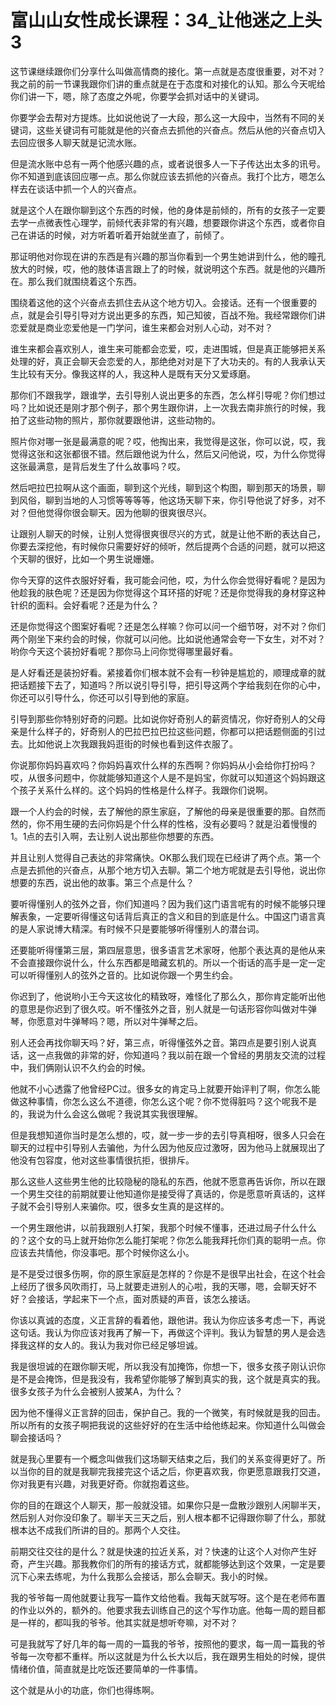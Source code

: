 # 富山山女性成长课程：34_让他迷之上头3

这节课继续跟你们分享什么叫做高情商的接化。第一点就是态度很重要，对不对？我之前的前一节课我跟你们讲的重点就是在于态度和对接化的认知。那么今天呢给你们讲一下，嗯，除了态度之外呢，你要学会抓对话中的关键词。

你要学会去帮对方提炼。比如说他说了一大段，那么这一大段中，当然有不同的关键词，这些关键词有可能就是他的兴奋点去抓他的兴奋点。然后从他的兴奋点切入去回应很多人聊天就是记流水账。

但是流水账中总有一两个他感兴趣的点，或者说很多人一下子传达出太多的讯号。你不知道到底该回应哪一点。那么你就应该去抓他的兴奋点。我打个比方，嗯怎么样去在谈话中抓一个人的兴奋点。

就是这个人在跟你聊到这个东西的时候，他的身体是前倾的，所有的女孩子一定要去学一点微表性心理学，前倾代表非常的有兴趣，想要跟你讲这个东西，或者你自己在讲话的时候，对方听着听着开始就坐直了，前倾了。

那证明他对你现在讲的东西是有兴趣的那当你看到一个男生她讲到什么，他的瞳孔放大的时候，哎，他的肢体语言跟上了的时候，就说明这个东西。就是他的兴趣所在。那么我们就围绕着这个东西。

围绕着这他的这个兴奋点去抓住去从这个地方切入。会接话。还有一个很重要的点，就是会引导引导对方说出更多的东西，知己知彼，百战不殆。我经常跟你们讲恋爱就是商业恋爱他是一门学问，谁生来都会对别人心动，对不对？

谁生来都会喜欢别人，谁生来可能都会恋爱，哎，走进围城，但是真正能够把关系处理的好，真正会聊天会恋爱的人，那绝绝对对是下了大功夫的。有的人我承认天生比较有天分。像我这样的人，我这种人是既有天分又爱琢磨。

那你们不跟我学，跟谁学，去引导别人说出更多的东西，怎么样引导呢？你们想过吗？比如说还是刚才那个例子，那个男生跟你讲，上一次我去南非旅行的时候，我拍了这些动物的照片，那你就要跟他讲，这些动物的。

照片你对哪一张是最满意的呢？哎，他掏出来，我觉得是这张，你可以说，哎，我觉得这张和这张都很不错。然后跟他说为什么，然后又问他说，哎，为什么你觉得这张最满意，是背后发生了什么故事吗？哎。

然后吧拉巴拉啊从这个画面，聊到这个光线，聊到这个构图，聊到那天的场景，聊到风俗，聊到当地的人习惯等等等等，他这场天聊下来，你引导他说了好多，对不对？但他觉得你很会聊天。因为他聊的很爽很尽兴。

让跟别人聊天的时候，让别人觉得很爽很尽兴的方式，就是让他不断的表达自己，你要去深挖他，有时候你只需要好好的倾听，然后提两个合适的问题，就可以把这个天聊的很好，比如一个男生说姗姗。

你今天穿的这件衣服好好看，我可能会问他，哎，为什么你会觉得好看呢？是因为他趁我的肤色呢？还是因为你觉得这个耳环搭的好呢？还是你觉得我的身材穿这种针织的面料。会好看呢？还是为什么？

还是你觉得这个图案好看呢？还是怎么样嘛？你可以问一个细节呀，对不对？你们两个刚坐下来约会的时候，你就可以问他。比如说他通常会夸一下女生，对不对？哟你今天这个装扮好看呢？那你马上问你觉得哪里最好看。

是人好看还是装扮好看。紧接着你们根本就不会有一秒钟是尴尬的，顺理成章的就把话题接下去了，知道吗？所以说引导引导，把引导这两个字给我刻在你的心中，你还可以引导什么，你还可以引导到他的家庭。

引导到那些你特别好奇的问题。比如说你好奇别人的薪资情况，你好奇别人的父母亲是什么样子的，好奇别人的巴拉巴拉巴拉这些问题，你都可以把话题侧面的引过去。比如他说上次我跟我妈逛街的时候也看到这件衣服了。

你说那你妈妈喜欢吗？你妈妈喜欢什么样的东西啊？你妈妈从小会给你打扮吗？哎，从很多问题中，你就能够知道这个人是不是妈宝，你就可以知道这个妈妈跟这个孩子关系什么样的。这个妈妈的性格是什么样子。我跟你们说啊。

跟一个人约会的时候，去了解他的原生家庭，了解他的母亲是很重要的那。自然而然的，你不用生硬的去问你妈是个什么样的性格，没有必要吗？就是沿着慢慢的1。1点的去引入啊，去让别人说出那些你想要的东西。

并且让别人觉得自己表达的非常痛快。OK那么我们现在已经讲了两个点。第一个点是去抓他的兴奋点，从那个地方切入去聊。第二个地方呢就是去引导他，说出你想要的东西，说出他的故事。第三个点是什么？

要听得懂别人的弦外之音，你们知道吗？因为我们这门语言呢有的时候不能够只理解表象，一定要听得懂这句话背后真正的含义和目的到底是什么。中国这门语言真的是人家说博大精深。有时候不只是要能够听得懂别人的潜台词。

还要能听得懂第三层，第四层意思，很多语言艺术家呀，他那个表达真的是他从来不会直接跟你说什么，什么东西都是暗藏玄机的。所以一个街话的高手是一定一定可以听得懂别人的弦外之音的。比如说你跟一个男生约会。

你迟到了，他说哟小王今天这妆化的精致呀，难怪化了那么久，那你肯定能听出他的意思是你迟到了很久哎。听不懂弦外之音，别人就是一句话形容你叫做对牛弹琴，你愿意对牛弹琴吗？嗯，所以对牛弹琴之后。

别人还会再找你聊天吗？好，第三点，听得懂弦外之音。第四点是要引别人说真话，这一点我做的非常的好，你知道吗？我以前在跟一个曾经的男朋友交流的过程中，我们俩刚认识不久约会的时候。

他就不小心透露了他曾经PC过。很多女的肯定马上就要开始评判了啊，你怎么能做这种事情，你怎么这么不道德，你怎么这个呢？你不觉得脏吗？这个呢我不是的，我说为什么会这么做呢？我说其实我很理解。

但是我想知道你当时是怎么想的，哎，就一步一步的去引导真相呀，很多人只会在聊天的过程中引导别人去骗他，为什么因为他反应过激呀，因为他马上就展现出了他没有包容度，他对这些事情很抗拒，很排斥。

那么这些人这些男生他的比较隐秘的隐私的东西，他就不愿意再告诉你，所以在跟一个男生交往的前期就要让他知道你是接受得了真话的，你是愿意听真话的，这样子就不会引导别人来骗你。哎，很多女生真的是这样的。

一个男生跟他讲，以前我跟别人打架，我那个时候不懂事，还进过局子什么什么的？这个女的马上就开始你怎么能打架呢？你怎么能我拜托你们真的聪明一点。你应该去共情他，你没事吧。那个时候你这么小。

是不是受过很多伤啊，你的原生家庭是怎样的？你是不是很早出社会，在这个社会上经历了很多风吹雨打，马上就要走进别人的心啦，我的天哪，嗯，会聊天好不好？会接话，学起来下一个点，面对质疑的声音，该怎么接话。

你该以真诚的态度，义正言辞的看着他，跟他讲。我认为你应该多考虑一下，再说这句话。我认为你应该对我再了解一下，再做这个评判。我认为智慧的男人是会选择我这样的女人的。我认为我对你已经足够坦诚。

我是很坦诚的在跟你聊天呢，所以我没有加掩饰，你想一下，很多女孩子刚认识你是不是会掩饰，但是我没有，我希望你能够了解到真实的我，这个就是真实的我。很多女孩子为什么会被别人披某A，为什么？

因为他不懂得义正言辞的回击，保护自己。我的一个微笑，有时候就是我的回击。所以所有的女孩子啊把我说的这些好好的在生活中给他练起来。你知道什么叫做会聊会接话吗？

就是我心里要有一个概念叫做我们这场聊天结束之后，我们的关系变得更好了。所以当你的目的就是我聊完我接完这个话之后，你更喜欢我，你更愿意跟我打交道，你对我更有兴趣，对我更好奇。你就抱着这些。

你的目的在跟这个人聊天，那一般就没错。如果你只是一盘散沙跟别人闲聊半天，然后别人对你没印象了。聊半天三天之后，别人根本都不记得跟你聊了什么，那就根本达不成我们所讲的目的。那两个人交往。

前期交往交往的是什么？就是快速的拉近关系，对？快速的让这个人对你产生好奇，产生兴趣。那我教你们的所有的接话方式，就都能够达到这个效果，一定是要沉下心来去练呢，为什么我那么会接话，那么会聊天。我小的时候。

我的爷爷每一周他就要让我写一篇作文给他看。我每天就写呀。这个是在老师布置的作业以外的，额外的。他要求我去训练自己的这个写作功底。他每一周的题目都是一样的，都叫我的爷爷。他其实就是想听夸嘛，对不对？

可是我就写了好几年的每一周的一篇我的爷爷，按照他的要求，每一周一篇我的爷爷每一次夸都不重样。所以这就是为什么长大以后，我在跟男生相处的时候，提供情绪价值，简直就是比吃饭还要简单的一件事情。

这个就是从小的功底，你们也得练啊。